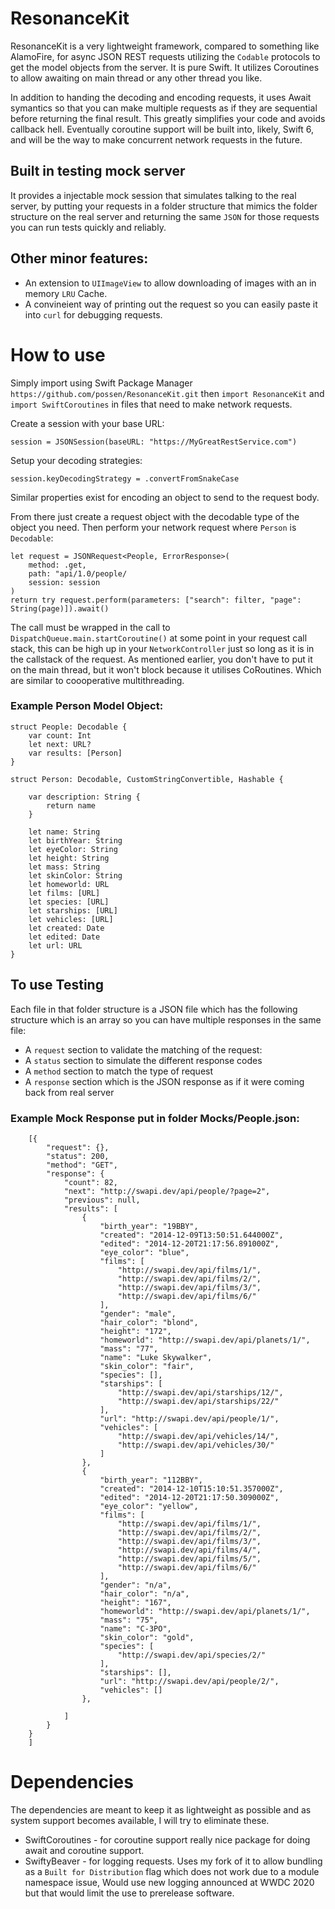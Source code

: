 # ResonanceKit
ResonanceKit is a very lightweight framework, compared to something like AlamoFire, for async JSON REST requests utilizing the `Codable` protocols to 
get the model objects from the server. It is pure Swift. It utilizes Coroutines to allow awaiting on main thread or any other thread you like. 

In addition to handing the decoding and encoding requests, it uses Await symantics so that you can make multiple requests as if they are sequential
before returning the final result. This greatly simplifies your code and avoids callback hell. Eventually coroutine support will be built into, likely, 
Swift 6, and will be the way to make concurrent network requests in the future.

## Built in testing mock server
It provides a injectable mock session that simulates talking to the real server, by putting your requests in a folder structure that mimics the folder 
structure on the real server and returning the same `JSON` for those requests you can run tests quickly and reliably.

## Other minor features:
* An extension to `UIImageView` to allow downloading of images with an in memory `LRU` Cache. 
* A convineient way of printing out the request so you can easily paste it into `curl` for debugging requests.

# How to use
Simply import using Swift Package Manager `https://github.com/possen/ResonanceKit.git` then `import ResonanceKit` and `import SwiftCoroutines` in files
that need to make network requests.

Create a session with your base URL: 

    session = JSONSession(baseURL: "https://MyGreatRestService.com")
   
Setup your decoding strategies: 

    session.keyDecodingStrategy = .convertFromSnakeCase
    
Similar properties exist for encoding an object to send to the request body. 
   
From there just create a request object with the decodable type of the object you need. Then perform your network request where `Person` is `Decodable`:

    let request = JSONRequest<People, ErrorResponse>(
        method: .get,
        path: "api/1.0/people/
        session: session
    )
    return try request.perform(parameters: ["search": filter, "page": String(page)]).await()

The call must be wrapped in the call to `DispatchQueue.main.startCoroutine()` at some point in your request call stack, this can be high up in your
`NetworkController` just so long as it is in the callstack of the request. As mentioned earlier, you don't have to put it on the main thread, but 
it won't block because it utilises CoRoutines. Which are similar to coooperative multithreading. 

### Example Person Model Object:

    struct People: Decodable {
        var count: Int
        let next: URL?
        var results: [Person]
    }

    struct Person: Decodable, CustomStringConvertible, Hashable {

        var description: String {
            return name
        }

        let name: String
        let birthYear: String
        let eyeColor: String
        let height: String
        let mass: String
        let skinColor: String
        let homeworld: URL
        let films: [URL]
        let species: [URL]
        let starships: [URL]
        let vehicles: [URL]
        let created: Date
        let edited: Date
        let url: URL
    }

## To use Testing 

Each file in that folder structure is a JSON
file which has the following structure which is an array so you can have multiple responses in the same file:

* A `request` section to validate the matching of the request:
* A `status` section to simulate the different response codes
* A `method` section to match the type of request
* A `response` section which is the JSON response as if it were coming back from real server

### Example Mock Response put in folder Mocks/People.json:

        [{
            "request": {},
            "status": 200,
            "method": "GET",
            "response": {
                "count": 82,
                "next": "http://swapi.dev/api/people/?page=2",
                "previous": null,
                "results": [
                    {
                        "birth_year": "19BBY",
                        "created": "2014-12-09T13:50:51.644000Z",
                        "edited": "2014-12-20T21:17:56.891000Z",
                        "eye_color": "blue",
                        "films": [
                            "http://swapi.dev/api/films/1/",
                            "http://swapi.dev/api/films/2/",
                            "http://swapi.dev/api/films/3/",
                            "http://swapi.dev/api/films/6/"
                        ],
                        "gender": "male",
                        "hair_color": "blond",
                        "height": "172",
                        "homeworld": "http://swapi.dev/api/planets/1/",
                        "mass": "77",
                        "name": "Luke Skywalker",
                        "skin_color": "fair",
                        "species": [],
                        "starships": [
                            "http://swapi.dev/api/starships/12/",
                            "http://swapi.dev/api/starships/22/"
                        ],
                        "url": "http://swapi.dev/api/people/1/",
                        "vehicles": [
                            "http://swapi.dev/api/vehicles/14/",
                            "http://swapi.dev/api/vehicles/30/"
                        ]
                    },
                    {
                        "birth_year": "112BBY",
                        "created": "2014-12-10T15:10:51.357000Z",
                        "edited": "2014-12-20T21:17:50.309000Z",
                        "eye_color": "yellow",
                        "films": [
                            "http://swapi.dev/api/films/1/",
                            "http://swapi.dev/api/films/2/",
                            "http://swapi.dev/api/films/3/",
                            "http://swapi.dev/api/films/4/",
                            "http://swapi.dev/api/films/5/",
                            "http://swapi.dev/api/films/6/"
                        ],
                        "gender": "n/a",
                        "hair_color": "n/a",
                        "height": "167",
                        "homeworld": "http://swapi.dev/api/planets/1/",
                        "mass": "75",
                        "name": "C-3PO",
                        "skin_color": "gold",
                        "species": [
                            "http://swapi.dev/api/species/2/"
                        ],
                        "starships": [],
                        "url": "http://swapi.dev/api/people/2/",
                        "vehicles": []
                    },

                ]
            }
        }
        ]

# Dependencies
The dependencies are meant to keep it as lightweight as possible and as system support becomes available, I will try to eliminate these.
* SwiftCoroutines - for coroutine support really nice package for doing await and coroutine support. 
* SwiftyBeaver - for logging requests. Uses my fork of it to allow bundling as a `Built for Distribution` flag which does not work due to a module namespace issue,
Would use new logging announced at WWDC 2020 but that would limit the use to prerelease software. 
